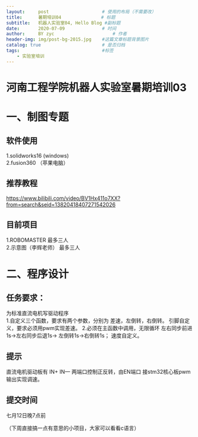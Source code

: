 ```yaml
---
layout:     post                    # 使用的布局（不需要改）
title:      暑期培训04               # 标题 
subtitle:   机器人实验室04, Hello Blog #副标题
date:       2020-07-09              # 时间
author:     BY zyc                      # 作者
header-img: img/post-bg-2015.jpg    #这篇文章标题背景图片
catalog: true                       # 是否归档
tags:                               #标签
    - 实验室培训
---
```



# 河南工程学院机器人实验室暑期培训03
# 一、制图专题
## 软件使用
  1.solidworks16 (windows)    
  2.fusion360 （苹果电脑）

## 推荐教程
 https://www.bilibili.com/video/BV1Hx411o7XX?from=search&seid=13820418407271542026

## 目前项目
  1.ROBOMASTER 最多三人   
  2.示意图（李辉老师） 最多三人

# 二、程序设计
## 任务要求：
  为标准直流电机写驱动程序  
  1.自定义三个函数，要求有两个参数，分别为 差速，左倒转，右倒转。   引脚自定义，要求必须用pwm实现差速。
  2.必须在主函数中调用，无限循环 左右同步前进1s->左右同步后退1s-> 左倒转1s->右倒转1s； 速度自定义。
## 提示
  直流电机驱动板有 IN+ IN— 两端口控制正反转，由EN端口 接stm32核心板pwm输出实现调速。
## 提交时间 
  七月12日晚7点前

  （下周直接搞一点有意思的小项目，大家可以看看c语言）